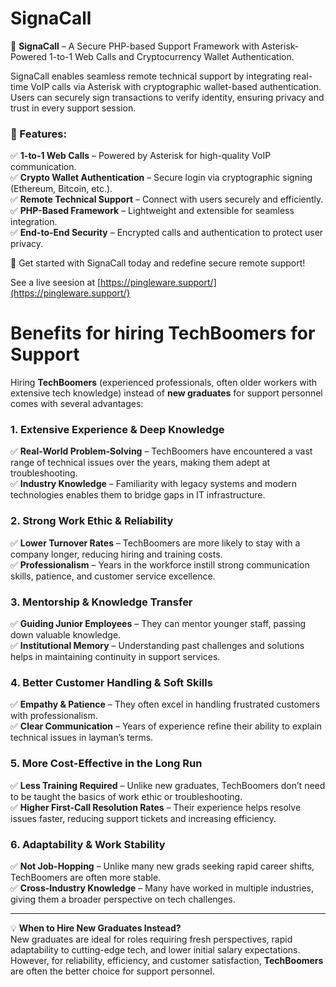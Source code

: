 # SignaCall  

🚀 **SignaCall** – A Secure PHP-based Support Framework with Asterisk-Powered 1-to-1 Web Calls and Cryptocurrency Wallet Authentication.  

SignaCall enables seamless remote technical support by integrating real-time VoIP calls via Asterisk with cryptographic wallet-based authentication. Users can securely sign transactions to verify identity, ensuring privacy and trust in every support session.  

### 🔹 Features:  
✅ **1-to-1 Web Calls** – Powered by Asterisk for high-quality VoIP communication.  
✅ **Crypto Wallet Authentication** – Secure login via cryptographic signing (Ethereum, Bitcoin, etc.).  
✅ **Remote Technical Support** – Connect with users securely and efficiently.  
✅ **PHP-Based Framework** – Lightweight and extensible for seamless integration.  
✅ **End-to-End Security** – Encrypted calls and authentication to protect user privacy.  

🔗 Get started with SignaCall today and redefine secure remote support!  

See a live seesion at [https://pingleware.support/](https://pingleware.support/}

# Benefits for hiring TechBoomers for Support
Hiring **TechBoomers** (experienced professionals, often older workers with extensive tech knowledge) instead of **new graduates** for support personnel comes with several advantages:  

### **1. Extensive Experience & Deep Knowledge**  
✅ **Real-World Problem-Solving** – TechBoomers have encountered a vast range of technical issues over the years, making them adept at troubleshooting.  
✅ **Industry Knowledge** – Familiarity with legacy systems and modern technologies enables them to bridge gaps in IT infrastructure.  

### **2. Strong Work Ethic & Reliability**  
✅ **Lower Turnover Rates** – TechBoomers are more likely to stay with a company longer, reducing hiring and training costs.  
✅ **Professionalism** – Years in the workforce instill strong communication skills, patience, and customer service excellence.  

### **3. Mentorship & Knowledge Transfer**  
✅ **Guiding Junior Employees** – They can mentor younger staff, passing down valuable knowledge.  
✅ **Institutional Memory** – Understanding past challenges and solutions helps in maintaining continuity in support services.  

### **4. Better Customer Handling & Soft Skills**  
✅ **Empathy & Patience** – They often excel in handling frustrated customers with professionalism.  
✅ **Clear Communication** – Years of experience refine their ability to explain technical issues in layman’s terms.  

### **5. More Cost-Effective in the Long Run**  
✅ **Less Training Required** – Unlike new graduates, TechBoomers don’t need to be taught the basics of work ethic or troubleshooting.  
✅ **Higher First-Call Resolution Rates** – Their experience helps resolve issues faster, reducing support tickets and increasing efficiency.  

### **6. Adaptability & Work Stability**  
✅ **Not Job-Hopping** – Unlike many new grads seeking rapid career shifts, TechBoomers are often more stable.  
✅ **Cross-Industry Knowledge** – Many have worked in multiple industries, giving them a broader perspective on tech challenges.  

---

💡 **When to Hire New Graduates Instead?**  
New graduates are ideal for roles requiring fresh perspectives, rapid adaptability to cutting-edge tech, and lower initial salary expectations. However, for reliability, efficiency, and customer satisfaction, **TechBoomers** are often the better choice for support personnel.  
